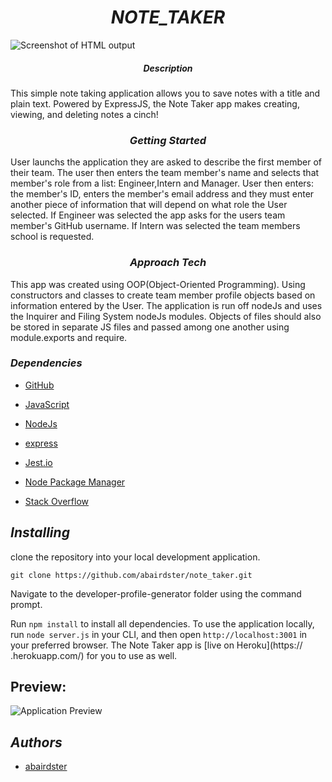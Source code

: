 # <center>*NOTE_TAKER*</center>


![Screenshot of HTML output](https://)


##### <center>*Description*</center>

This simple note taking application allows you to save notes with a title and plain text. Powered by ExpressJS, the Note Taker app makes creating, viewing, and deleting notes a cinch!

### <center>*Getting Started*</center>

User launchs the application they are asked to describe the first member of their team.  The user then enters the team member's name and selects that member's role from a list: Engineer,Intern and Manager. User then enters: the member's ID, enters the member's email address and they must enter another piece of information that will depend on what role the User selected.  If Engineer was selected the app asks for the users team member's GitHub username. If Intern was selected the team members school is requested. 




### <center>*Approach Tech*</center>


This app was created using OOP(Object-Oriented Programming). Using constructors and classes to create team member profile objects based on information entered by the User.  The application is run off nodeJs and uses the Inquirer and Filing System nodeJs modules. Objects of files should also be stored in separate JS files and passed among one another using module.exports and require.

### *Dependencies*


 - [GitHub](https://github.com/)

 - [JavaScript](https://developer.mozilla.org/en-US/docs/Web/JavaScript)

 - [NodeJs](https://node.js.org/)

 - [express](https://npmjs.com/package/express)

 - [Jest.io](https://jestjs.io/docs/getting-started)

 - [Node Package Manager](https://www.npmjs.com/)

 - [Stack Overflow](https://stackoverflow.com)


 ## *Installing*
clone the repository into your local development application.
```
git clone https://github.com/abairdster/note_taker.git

```
Navigate to the developer-profile-generator folder using the command prompt.

Run `npm install` to install all dependencies. To use the application locally, run `node server.js` in your CLI, and then open `http://localhost:3001` in your preferred browser. The Note Taker app is [live on Heroku](https://        .herokuapp.com/) for you to use as well.

## Preview:
![Application Preview](demo.gif)





## *Authors*

- [abairdster](https://github.com/abairdster)